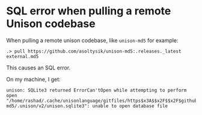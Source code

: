 # SQL error when pulling a remote Unison codebase

When pulling a remote unison codebase, like `unison-md5` for example:

```ucm
.> pull https://github.com/asoltysik/unison-md5:.releases._latest external.md5
```

This causes an SQL error.

On my machine, I get:

```
unison: SQLite3 returned ErrorCan'tOpen while attempting to perform open "/home/rashad/.cache/unisonlanguage/gitfiles/https$x3A$$x2F$$x2F$github$dot$com$x2F$asoltysik$x2F$unison-md5/.unison/v2/unison.sqlite3": unable to open database file
```
